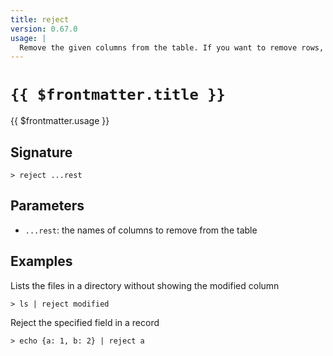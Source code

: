 ```yaml
---
title: reject
version: 0.67.0
usage: |
  Remove the given columns from the table. If you want to remove rows, try 'drop'.
---
```


# <code>{{ $frontmatter.title }}</code>

<div style='white-space: pre-wrap;'>{{ $frontmatter.usage }}</div>

## Signature

```> reject ...rest```

## Parameters

 -  `...rest`: the names of columns to remove from the table

## Examples

Lists the files in a directory without showing the modified column
```shell
> ls | reject modified
```

Reject the specified field in a record
```shell
> echo {a: 1, b: 2} | reject a
```
